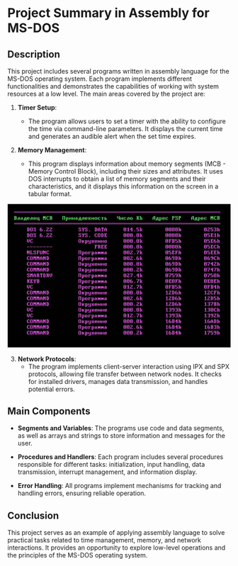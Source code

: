 ﻿# Project Summary in Assembly for MS-DOS

## Description

This project includes several programs written in assembly language for the MS-DOS operating system. Each program implements different functionalities and demonstrates the capabilities of working with system resources at a low level. The main areas covered by the project are:

1. **Timer Setup**:
   - The program allows users to set a timer with the ability to configure the time via command-line parameters. It displays the current time and generates an audible alert when the set time expires.

2. **Memory Management**:
   - This program displays information about memory segments (MCB - Memory Control Block), including their sizes and attributes. It uses DOS interrupts to obtain a list of memory segments and their characteristics, and it displays this information on the screen in a tabular format.

![mems.jpg](mems.jpg)


3. **Network Protocols**:
   - The program implements client-server interaction using IPX and SPX protocols, allowing file transfer between network nodes. It checks for installed drivers, manages data transmission, and handles potential errors.

## Main Components

- **Segments and Variables**: The programs use code and data segments, as well as arrays and strings to store information and messages for the user.

- **Procedures and Handlers**: Each program includes several procedures responsible for different tasks: initialization, input handling, data transmission, interrupt management, and information display.

- **Error Handling**: All programs implement mechanisms for tracking and handling errors, ensuring reliable operation.

## Conclusion

This project serves as an example of applying assembly language to solve practical tasks related to time management, memory, and network interactions. It provides an opportunity to explore low-level operations and the principles of the MS-DOS operating system.

